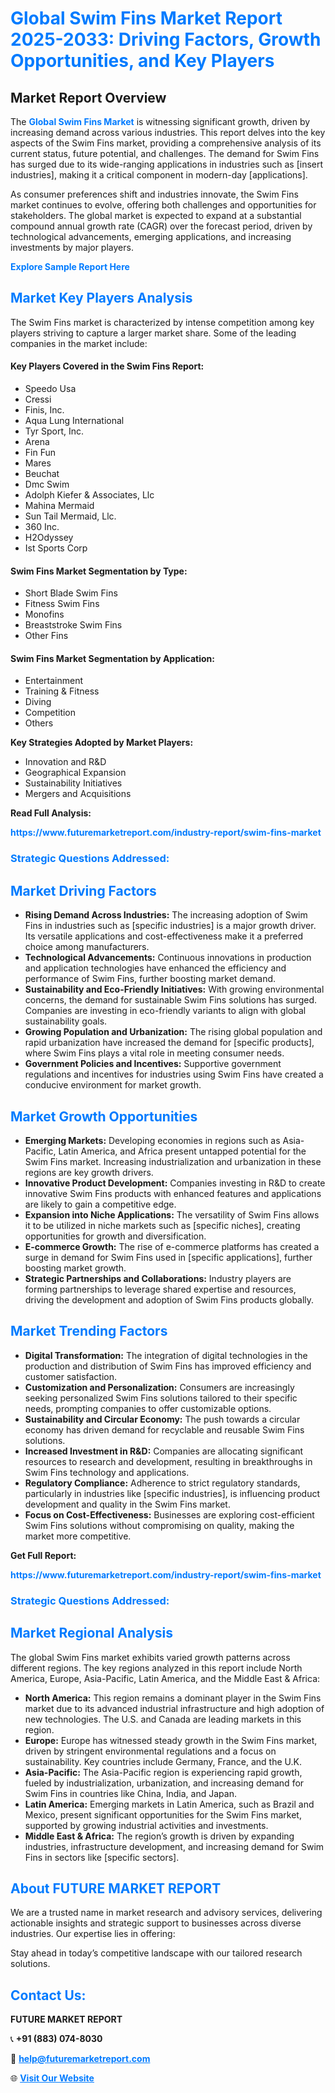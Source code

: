 <h1 style="color: #007BFF;">Global Swim Fins Market Report 2025-2033: Driving Factors, Growth Opportunities, and Key Players</h1>

<section id="overview">
<h2>Market Report Overview</h2>
<p>The <a href="https://www.futuremarketreport.com/industry-report/swim-fins-market" style="color: #007BFF; text-decoration: none;"><strong>Global Swim Fins Market</strong></a> is witnessing significant growth, driven by increasing demand across various industries. This report delves into the key aspects of the Swim Fins market, providing a comprehensive analysis of its current status, future potential, and challenges. The demand for Swim Fins has surged due to its wide-ranging applications in industries such as [insert industries], making it a critical component in modern-day [applications].</p>
<p>As consumer preferences shift and industries innovate, the Swim Fins market continues to evolve, offering both challenges and opportunities for stakeholders. The global market is expected to expand at a substantial compound annual growth rate (CAGR) over the forecast period, driven by technological advancements, emerging applications, and increasing investments by major players.</p>
</section>

<section id="overview">
<p><a href="https://www.futuremarketreport.com/request-sample/reportId=30844" style="color: #007BFF; text-decoration: none;"><strong>Explore Sample Report Here</strong></a></p>
</section>

<section id="key-players">
<h2 style="color: #007BFF;">Market Key Players Analysis</h2>
<p>The Swim Fins market is characterized by intense competition among key players striving to capture a larger market share. Some of the leading companies in the market include:</p>
<h4>Key Players Covered in the Swim Fins Report:</h4>
<ul><li>Speedo Usa</li><li>Cressi</li><li>Finis, Inc.</li><li>Aqua Lung International</li><li>Tyr Sport, Inc.</li><li>Arena</li><li>Fin Fun</li><li>Mares</li><li>Beuchat</li><li>Dmc Swim</li><li>Adolph Kiefer &amp; Associates, Llc</li><li>Mahina Mermaid</li><li>Sun Tail Mermaid, Llc.</li><li>360 Inc.</li><li>H2Odyssey</li><li>Ist Sports Corp</li></ul>
<h4>Swim Fins Market Segmentation by Type:</h4>
<ul><li>Short Blade Swim Fins</li><li>Fitness Swim Fins</li><li>Monofins</li><li>Breaststroke Swim Fins</li><li>Other Fins</li></ul>

<h4>Swim Fins Market Segmentation by Application:</h4>
<ul><li>Entertainment</li><li>Training &amp; Fitness</li><li>Diving</li><li>Competition</li><li>Others</li></ul>
<p><strong>Key Strategies Adopted by Market Players:</strong></p>
<ul>
<li>Innovation and R&D</li>
<li>Geographical Expansion</li>
<li>Sustainability Initiatives</li>
<li>Mergers and Acquisitions</li>
</ul>
</section>

<section>
<p><strong>Read Full Analysis: </strong></p><a href="https://www.futuremarketreport.com/industry-report/swim-fins-market" style="color: #007BFF; text-decoration: none;"><strong>https://www.futuremarketreport.com/industry-report/swim-fins-market</strong></a>
<h3 style="color: #007BFF;">Strategic Questions Addressed:</h3>
</section>

<section id="driving-factors">
<h2 style="color: #007BFF;">Market Driving Factors</h2>
<ul>
<li><strong>Rising Demand Across Industries:</strong> The increasing adoption of Swim Fins in industries such as [specific industries] is a major growth driver. Its versatile applications and cost-effectiveness make it a preferred choice among manufacturers.</li>
<li><strong>Technological Advancements:</strong> Continuous innovations in production and application technologies have enhanced the efficiency and performance of Swim Fins, further boosting market demand.</li>
<li><strong>Sustainability and Eco-Friendly Initiatives:</strong> With growing environmental concerns, the demand for sustainable Swim Fins solutions has surged. Companies are investing in eco-friendly variants to align with global sustainability goals.</li>
<li><strong>Growing Population and Urbanization:</strong> The rising global population and rapid urbanization have increased the demand for [specific products], where Swim Fins plays a vital role in meeting consumer needs.</li>
<li><strong>Government Policies and Incentives:</strong> Supportive government regulations and incentives for industries using Swim Fins have created a conducive environment for market growth.</li>
</ul>
</section>

<section id="growth-opportunities">
<h2 style="color: #007BFF;">Market Growth Opportunities</h2>
<ul>
<li><strong>Emerging Markets:</strong> Developing economies in regions such as Asia-Pacific, Latin America, and Africa present untapped potential for the Swim Fins market. Increasing industrialization and urbanization in these regions are key growth drivers.</li>
<li><strong>Innovative Product Development:</strong> Companies investing in R&D to create innovative Swim Fins products with enhanced features and applications are likely to gain a competitive edge.</li>
<li><strong>Expansion into Niche Applications:</strong> The versatility of Swim Fins allows it to be utilized in niche markets such as [specific niches], creating opportunities for growth and diversification.</li>
<li><strong>E-commerce Growth:</strong> The rise of e-commerce platforms has created a surge in demand for Swim Fins used in [specific applications], further boosting market growth.</li>
<li><strong>Strategic Partnerships and Collaborations:</strong> Industry players are forming partnerships to leverage shared expertise and resources, driving the development and adoption of Swim Fins products globally.</li>
</ul>
</section>

<section id="trending-factors">
<h2 style="color: #007BFF;">Market Trending Factors</h2>
<ul>
<li><strong>Digital Transformation:</strong> The integration of digital technologies in the production and distribution of Swim Fins has improved efficiency and customer satisfaction.</li>
<li><strong>Customization and Personalization:</strong> Consumers are increasingly seeking personalized Swim Fins solutions tailored to their specific needs, prompting companies to offer customizable options.</li>
<li><strong>Sustainability and Circular Economy:</strong> The push towards a circular economy has driven demand for recyclable and reusable Swim Fins solutions.</li>
<li><strong>Increased Investment in R&D:</strong> Companies are allocating significant resources to research and development, resulting in breakthroughs in Swim Fins technology and applications.</li>
<li><strong>Regulatory Compliance:</strong> Adherence to strict regulatory standards, particularly in industries like [specific industries], is influencing product development and quality in the Swim Fins market.</li>
<li><strong>Focus on Cost-Effectiveness:</strong> Businesses are exploring cost-efficient Swim Fins solutions without compromising on quality, making the market more competitive.</li>
</ul>
</section>

<section>
<p><strong>Get Full Report: </strong></p><a href="https://www.futuremarketreport.com/industry-report/swim-fins-market" style="color: #007BFF; text-decoration: none;"><strong>https://www.futuremarketreport.com/industry-report/swim-fins-market</strong></a>
<h3 style="color: #007BFF;">Strategic Questions Addressed:</h3>
</section>


<section id="regional-analysis">
<h2 style="color: #007BFF;">Market Regional Analysis</h2>
<p>The global Swim Fins market exhibits varied growth patterns across different regions. The key regions analyzed in this report include North America, Europe, Asia-Pacific, Latin America, and the Middle East & Africa:</p>
<ul>
<li><strong>North America:</strong> This region remains a dominant player in the Swim Fins market due to its advanced industrial infrastructure and high adoption of new technologies. The U.S. and Canada are leading markets in this region.</li>
<li><strong>Europe:</strong> Europe has witnessed steady growth in the Swim Fins market, driven by stringent environmental regulations and a focus on sustainability. Key countries include Germany, France, and the U.K.</li>
<li><strong>Asia-Pacific:</strong> The Asia-Pacific region is experiencing rapid growth, fueled by industrialization, urbanization, and increasing demand for Swim Fins in countries like China, India, and Japan.</li>
<li><strong>Latin America:</strong> Emerging markets in Latin America, such as Brazil and Mexico, present significant opportunities for the Swim Fins market, supported by growing industrial activities and investments.</li>
<li><strong>Middle East & Africa:</strong> The region’s growth is driven by expanding industries, infrastructure development, and increasing demand for Swim Fins in sectors like [specific sectors].</li>
</ul>
</section>

<footer>
<h2 style="color: #007BFF;">About FUTURE MARKET REPORT</h2>
<p>We are a trusted name in market research and advisory services, delivering actionable insights and strategic support to businesses across diverse industries. Our expertise lies in offering:</p>

<p>Stay ahead in today’s competitive landscape with our tailored research solutions.</p>

<h2 style="color: #007BFF;">Contact Us:</h2>
<p><strong>FUTURE MARKET REPORT</strong></p>
<p>📞 <strong>+91 (883) 074-8030</strong></p>
<p>📧 <strong><a href="mailto:help@futuremarketreport.com" style="color: #007BFF;">help@futuremarketreport.com</a></strong></p>
<p>🌐 <strong><a href="https://www.futuremarketreport.com/" style="color: #007BFF;">Visit Our Website</a></strong></p>
</footer>